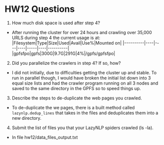 # HW12 Questions
1. How much disk space is used after step 4?
  - After running the cluster for over 24 hours and crawling over 35,000 URLS during step 4 the current usage is at:
|Filesystem|Type|Size|Used|Avail|Use%|Mounted on|
|----------|----|----|----|-----|----|----------|
|gpfsfpo|gpfs|300G|9.7G|291G|4%|/gpfs/gpfsfpo|

2. Did you parallelize the crawlers in step 4? If so, how?
  - I did not initially, due to difficulties getting the cluster up and stable. To run in parallel though, I would have broken the initial list down into 3 equal size lists and had the crawler program running on all 3 nodes and saved to the same directory in the GPFS so to speed things up.
3. Describe the steps to de-duplicate the web pages you crawled.
  - To de-duplicate the we pages, there is a built method called `lazynlp.dedup_lines` that takes in the files and deduplicates them into a new directory.
4. Submit the list of files you that your LazyNLP spiders crawled (ls -la).
  - In file hw12/data_files_output.txt
